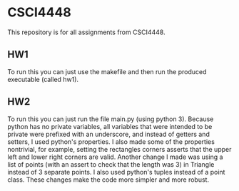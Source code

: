 # CSCI4448
This repository is for all assignments from CSCI4448.

## HW1
To run this you can just use the makefile and then run the produced executable (called hw1).

## HW2
To run this you can just run the file main.py (using python 3). Because python has no private variables, all variables that were intended to be private were prefixed with an underscore, and instead of getters and setters, I used python's properties. I also made some of the properties nontrivial, for example, setting the rectangles corners asserts that the upper left and lower right corners are valid. Another change I made was using a list of points (with an assert to check that the length was 3) in Triangle instead of 3 separate points. I also used python's tuples instead of a point class. These changes make the code more simpler and more robust.
